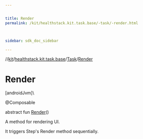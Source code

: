 ```yaml
---


title: Render
permalink: /kit/healthstack.kit.task.base/-task/-render.html



sidebar: sdk_doc_sidebar

---
```



//[kit](/kit.html)/[healthstack.kit.task.base](../index.html)/[Task](index.html)/[Render](-render.html)



# Render



[androidJvm]\




@Composable



abstract fun [Render](-render.html)()



A method for rendering UI.



It triggers Step's Render method sequentially.







